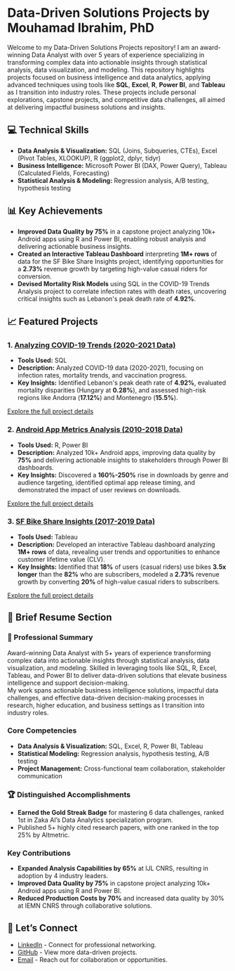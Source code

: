 # Data-Driven Solutions Projects by Mouhamad Ibrahim, PhD

Welcome to my Data-Driven Solutions Projects repository! I am an award-winning Data Analyst with over 5 years of experience specializing in transforming complex data into actionable insights through statistical analysis, data visualization, and modeling. This repository highlights projects focused on business intelligence and data analytics, applying advanced techniques using tools like **SQL**, **Excel**, **R**, **Power BI**, and **Tableau** as I transition into industry roles. These projects include personal explorations, capstone projects, and competitive data challenges, all aimed at delivering impactful business solutions and insights.

## 💻 Technical Skills

- **Data Analysis & Visualization:** SQL (Joins, Subqueries, CTEs), Excel (Pivot Tables, XLOOKUP), R (ggplot2, dplyr, tidyr)
- **Business Intelligence:** Microsoft Power BI (DAX, Power Query), Tableau (Calculated Fields, Forecasting)
- **Statistical Analysis & Modeling:** Regression analysis, A/B testing, hypothesis testing

## 📊 Key Achievements
- **Improved Data Quality by 75%** in a capstone project analyzing 10k+ Android apps using R and Power BI, enabling robust analysis and delivering actionable business insights.
- **Created an Interactive Tableau Dashboard** interpreting **1M+ rows** of data for the SF Bike Share Insights project, identifying opportunities for a **2.73%** revenue growth by targeting high-value casual riders for conversion.
- **Devised Mortality Risk Models** using SQL in the COVID-19 Trends Analysis project to correlate infection rates with death rates, uncovering critical insights such as Lebanon's peak death rate of **4.92%**.

## 📈 Featured Projects

### 1. [Analyzing COVID-19 Trends (2020-2021 Data)](Analyzing%20COVID-19%20Trends%20(2020-2021%20Data)/README.md)
- **Tools Used:** SQL
- **Description:** Analyzed COVID-19 data (2020-2021), focusing on infection rates, mortality trends, and vaccination progress. 
- **Key Insights:** Identified Lebanon's peak death rate of **4.92%**, evaluated mortality disparities (Hungary at **0.28%**), and assessed high-risk regions like Andorra (**17.12%**) and Montenegro (**15.5%**).

[Explore the full project details](Analyzing%20COVID-19%20Trends%20(2020-2021%20Data)/README.md)

### 2. [Android App Metrics Analysis (2010-2018 Data)](Android%20App%20Metrics%20Analysis%20(2010-2018%20Data)/README.md)
- **Tools Used:** R, Power BI
- **Description:** Analyzed 10k+ Android apps, improving data quality by **75%** and delivering actionable insights to stakeholders through Power BI dashboards.
- **Key Insights:** Discovered a **160%-250%** rise in downloads by genre and audience targeting, identified optimal app release timing, and demonstrated the impact of user reviews on downloads.

[Explore the full project details](Android%20App%20Metrics%20Analysis%20(2010-2018%20Data)/README.md)

### 3. [SF Bike Share Insights (2017-2019 Data)](SF%20Bike%20Share%20Insights%20(2017-2019%20Data)/README.md)
- **Tools Used:** Tableau
- **Description:** Developed an interactive Tableau dashboard analyzing **1M+ rows** of data, revealing user trends and opportunities to enhance customer lifetime value (CLV).
- **Key Insights:** Identified that **18%** of users (casual riders) use bikes **3.5x longer** than the **82%** who are subscribers, modeled a **2.73%** revenue growth by converting **20%** of high-value casual riders to subscribers.

[Explore the full project details](SF%20Bike%20Share%20Insights%20(2017-2019%20Data)/README.md)

## 👔 Brief Resume Section

### 📄 Professional Summary
Award-winning Data Analyst with 5+ years of experience transforming complex data into actionable insights through statistical analysis, data visualization, and modeling. Skilled in leveraging tools like SQL, R, Excel, Tableau, and Power BI to deliver data-driven solutions that elevate business intelligence and support decision-making.  
My work spans actionable business intelligence solutions, impactful data challenges, and effective data-driven decision-making processes in research, higher education, and business settings as I transition into industry roles.

### Core Competencies
- **Data Analysis & Visualization:** SQL, Excel, R, Power BI, Tableau
- **Statistical Modeling:** Regression analysis, hypothesis testing, A/B testing
- **Project Management:** Cross-functional team collaboration, stakeholder communication

### 🏆 Distinguished Accomplishments
- **Earned the Gold Streak Badge** for mastering 6 data challenges, ranked 1st in Zaka AI’s Data Analytics specialization program.
- Published 5+ highly cited research papers, with one ranked in the top 25% by Altmetric.

### Key Contributions
- **Expanded Analysis Capabilities by 65%** at IJL CNRS, resulting in adoption by 4 industry leaders.
- **Improved Data Quality by 75%** in capstone project analyzing 10k+ Android apps using R and Power BI.
- **Reduced Production Costs by 70%** and increased data quality by 30% at IEMN CNRS through collaborative solutions.

## 🤝 Let’s Connect
- [LinkedIn](https://www.linkedin.com/in/mouhamaadibrahim) - Connect for professional networking.
- [GitHub](https://github.com/mouhamaadibrahim) - View more data-driven projects.
- [Email](mailto:mouhamaad.ibrahim@gmail.com) - Reach out for collaboration or opportunities.
